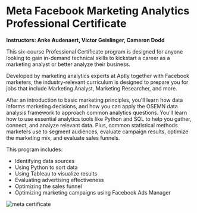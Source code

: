 # Meta Facebook Marketing Analytics Professional Certificate

**Instructors: Anke Audenaert, Victor Geislinger, Cameron Dodd**

This six-course Professional Certificate program is designed for anyone looking to gain in-demand technical skills to kickstart a career as a marketing analyst or better analyze their business.

Developed by marketing analytics experts at Aptly together with Facebook marketers, the industry-relevant curriculum is designed to prepare you for jobs that include Marketing Analyst, Marketing Researcher, and more.

After an introduction to basic marketing principles, you’ll learn how data informs marketing decisions, and how you can apply the OSEMN data analysis framework to approach common analytics questions. You’ll learn how to use essential analytics tools like Python and SQL to help you gather, connect, and analyze relevant data. Plus, common statistical methods marketers use to segment audiences, evaluate campaign results, optimize the marketing mix, and evaluate sales funnels.

This program includes:

* Identifying data sources
* Using Python to sort data
* Using Tableau to visualize results
* Evaluating advertising effectiveness
* Optimizing the sales funnel
* Optimizing marketing campaigns using Facebook Ads Manager


![meta certificate](https://user-images.githubusercontent.com/67929803/151008302-6f760c31-c7d0-4e5b-953d-87d0cdc81124.jpeg)
